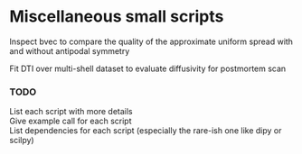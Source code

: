 # Miscellaneous small scripts

Inspect bvec to compare the quality of the approximate uniform spread with and without antipodal symmetry  

Fit DTI over multi-shell dataset to evaluate diffusivity for postmortem scan  




### TODO  
List each script with more details  
Give example call for each script  
List dependencies for each script (especially the rare-ish one like dipy or scilpy)


